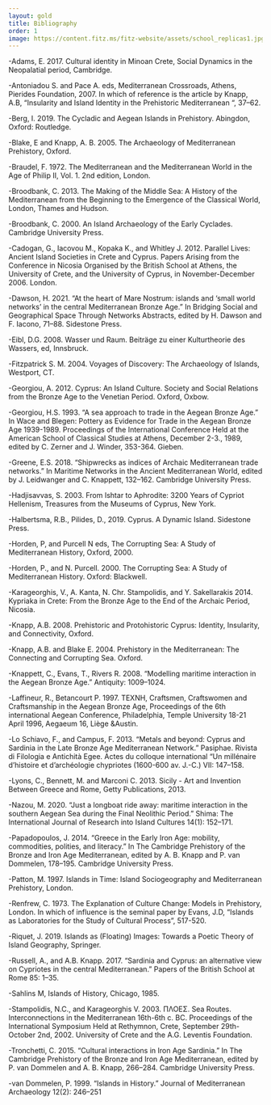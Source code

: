 ```yaml
---
layout: gold
title: Bibliography
order: 1
image: https://content.fitz.ms/fitz-website/assets/school_replicas1.jpg?key=exhibition
---
```


-Adams, E. 2017. Cultural identity in Minoan Crete, Social Dynamics in the Neopalatial period, Cambridge.

-Antoniadou S. and Pace A. eds, Mediterranean Crossroads, Athens, Pierides Foundation, 2007. In which of reference is the article by Knapp,  A.B, “Insularity and Island Identity in the Prehistoric Mediterranean “, 37–62.

-Berg, I. 2019. The Cycladic and Aegean Islands in Prehistory. Abingdon, Oxford: Routledge.

-Blake, E and Knapp, A. B. 2005. The Archaeology of Mediterranean Prehistory, Oxford.

-Braudel, F. 1972. The Mediterranean and the Mediterranean World in the Age of Philip II, Vol. 1. 2nd edition, London.

-Broodbank, C. 2013. The Making of the Middle Sea: A History of the Mediterranean from the Beginning to the Emergence of the Classical World, London, Thames and Hudson.

-Broodbank, C. 2000. An Island Archaeology of the Early Cyclades. Cambridge University Press.

-Cadogan, G., Iacovou M., Kopaka K., and Whitley J. 2012. Parallel Lives: Ancient Island Societies in Crete and Cyprus. Papers Arising from the Conference in Nicosia Organised by the British School at Athens, the University of Crete, and the University of Cyprus, in November-December 2006. London.

-Dawson, H. 2021. “At the heart of Mare Nostrum: islands and ‘small world networks’ in the central Mediterranean Bronze Age.” In Bridging Social and Geographical Space Through Networks Abstracts, edited by H. Dawson and F. Iacono, 71–88. Sidestone Press.

-Eibl, D.G. 2008. Wasser und Raum. Beiträge zu einer Kulturtheorie des Wassers, ed, Innsbruck.

-Fitzpatrick S. M. 2004. Voyages of Discovery: The Archaeology of Islands, Westport, CT.

-Georgiou, A. 2012. Cyprus: An Island Culture. Society and Social Relations from the Bronze Age to the Venetian Period. Oxford, Oxbow.

-Georgiou, H.S. 1993. “A sea approach to trade in the Aegean Bronze Age.” In Wace and Blegen: Pottery as Evidence for Trade in the Aegean Bronze Age 1939-1989. Proceedings of the International Conference Held at the American School of Classical Studies at Athens, December 2-3., 1989, edited by C. Zerner and J. Winder, 353-364. Gieben.

-Greene, E.S. 2018. “Shipwrecks as indices of Archaic Mediterranean trade networks.” In Maritime Networks in the Ancient Mediterranean World, edited by J. Leidwanger and C. Knappett, 132–162. Cambridge University Press.

-Hadjisavvas, S. 2003. From Ishtar to Aphrodite: 3200 Years of Cypriot Hellenism, Treasures from the Museums of Cyprus, New York.

-Halbertsma, R.B., Pilides, D., 2019. Cyprus. A Dynamic Island. Sidestone Press.

-Horden, P, and Purcell N eds, The Corrupting Sea: A Study of Mediterranean History, Oxford, 2000.

-Horden, P., and N. Purcell. 2000. The Corrupting Sea: A Study of Mediterranean History. Oxford: Blackwell.

-Karageorghis, V., A. Kanta, N. Chr. Stampolidis, and Y. Sakellarakis 2014.  Kypriaka in Crete: From the Bronze Age to the End of the Archaic Period, Nicosia.

-Knapp, A.B. 2008. Prehistoric and Protohistoric Cyprus: Identity, Insularity, and Connectivity, Oxford.

-Knapp, A.B. and Blake E. 2004. Prehistory in the Mediterranean: The Connecting and Corrupting Sea. Oxford.

-Knappett, C., Evans, T., Rivers R. 2008. “Modelling maritime interaction in the Aegean Bronze Age.” Antiquity: 1009–1024.

-Laffineur, R., Betancourt P. 1997. ΤΕΧΝΗ, Craftsmen, Craftswomen and Craftsmanship in the Aegean Bronze Age, Proceedings of the 6th international Aegean Conference, Philadelphia, Temple University 18-21 April 1996, Aegaeum 16, Liège &Austin.

-Lo Schiavo, F., and Campus, F. 2013. “Metals and beyond: Cyprus and Sardinia in the Late Bronze Age Mediterranean Network.” Pasiphae. Rivista di Filologia e Antichità Egee. Actes du colloque international “Un millénaire d’histoire et d’archéologie chypriotes (1600-600 av. J.-C.) VII: 147–158.

-Lyons, C., Bennett, M. and  Marconi C. 2013.  Sicily - Art and Invention Between Greece and Rome, Getty Publications, 2013.

-Nazou, M. 2020. “Just a longboat ride away: maritime interaction in the southern Aegean Sea during the Final Neolithic Period.” Shima: The International Journal of Research into Island Cultures 14(1): 152–171.

-Papadopoulos, J. 2014. “Greece in the Early Iron Age: mobility, commodities, polities, and literacy.” In The Cambridge Prehistory of the Bronze and Iron Age Mediterranean, edited by A. B. Knapp and P. van Dommelen, 178–195. Cambridge University Press.

-Patton, M. 1997. Islands in Time: Island Sociogeography and Mediterranean Prehistory, London.

-Renfrew, C. 1973. The Explanation of Culture Change: Models in Prehistory, London.  In which of influence is the seminal paper by Evans, J.D, “Islands as Laboratories for the Study of Cultural Process”, 517-520.

-Riquet, J. 2019. Islands as (Floating) Images: Towards a Poetic Theory of Island Geography, Springer.

-Russell, A., and A.B. Knapp. 2017. “Sardinia and Cyprus: an alternative view on Cypriotes in the central Mediterranean.” Papers of the British School at Rome 85: 1–35.

-Sahlins M, Islands of History, Chicago, 1985.

-Stampolidis, N.C., and Karageorghis V. 2003. ΠΛΟΕΣ. Sea Routes. Interconnections in the Mediterranean 16th-6th c. BC. Proceedings of the International Symposium Held at Rethymnon, Crete, September 29th- October 2nd, 2002. University of Crete and the A.G. Leventis Foundation.

-Tronchetti, C. 2015. “Cultural interactions in Iron Age Sardinia.” In The Cambridge Prehistory of the Bronze and Iron Age Mediterranean, edited by P. van Dommelen and A. B. Knapp, 266–284. Cambridge University Press.

-van Dommelen, P. 1999. “Islands in History.” Journal of Mediterranean Archaeology 12(2): 246–251
